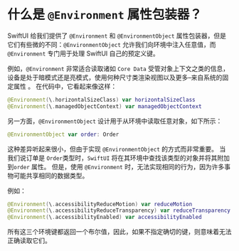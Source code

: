 什么是 `@Environment` 属性包装器？
===

SwiftUI 给我们提供了 `@Environment` 和 `@EnvironmentObject` 属性包装器，但是它们有些微的不同：`@EnvironmentObject` 允许我们向环境中注入任意值，而 `@Environment` 专门用于处理 SwiftUI 自己的预定义键。

例如，`@Environment` 非常适合读取诸如 `Core Data` 受管对象上下文之类的信息，设备是处于暗模式还是亮模式，使用何种尺寸类渲染视图以及更多–来自系统的固定属性 。 在代码中，它看起来像这样：

```swift
@Environment(\.horizontalSizeClass) var horizontalSizeClass
@Environment(\.managedObjectContext) var managedObjectContext
```

另一方面，`@EnvironmentObject` 设计用于从环境中读取任意对象，如下所示：

```swift
@EnvironmentObject var order: Order
```

这种差异听起来很小，但由于实现 `@EnvironmentObject` 的方式而非常重要。 当我们说订单是 `Order`类型时，`SwiftUI` 将在其环境中查找该类型的对象并将其附加到`order` 属性。 但是，使用 `@Environment` 时，无法实现相同的行为，因为许多事物可能共享相同的数据类型。

例如：

```swift
@Environment(\.accessibilityReduceMotion) var reduceMotion
@Environment(\.accessibilityReduceTransparency) var reduceTransparency
@Environment(\.accessibilityEnabled) var accessibilityEnabled
```

所有这三个环境键都返回一个布尔值，因此，如果不指定确切的键，则意味着无法正确读取它们。
